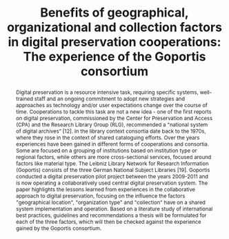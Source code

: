 ---
abstract: Digital preservation is a resource intensive task, requiring specific systems,
  well-trained staff and an ongoing commitment to adopt new strategies and approaches
  as technology and/or user expectations change over the course of time. Cooperations
  to tackle this task are not a new idea - one of the first reports on digital preservation,
  commissioned by the Center for Preservation and Access (CPA) and the Research Library
  Group (RLG), recommended a "national system of digital archives” [12]. In the library
  context consortia date back to the 1970s, where they rose in the context of shared
  cataloguing efforts. Over the years experiences have been gained in different forms
  of cooperations and consortia. Some are focused on a grouping of institutions based
  on institution type or regional factors, while others are more cross-sectional services,
  focused around factors like material type. The Leibniz Library Network for Research
  Information (Goportis) consists of the three German National Subject Libraries [19].
  Goportis conducted a digital preservation pilot project between the years 2009-2011
  and is now operating a collaboratively used central digital preservation system.
  The paper highlights the lessons learned from experiences in the collaborative approach
  to digital preservation, focusing on the influence the factors "geographical location",
  "organization type" and "collection" have on a shared system implementation and
  operation. Based on a literature study of international best practices, guidelines
  and recommendations a thesis will be formulated for each of the three factors, which
  will then be checked against the experience gained by the Goportis consortium.
creators:
- Michelle Lindlar
- Yvonne Friese
- Elisabeth Müller
- Thomas Bähr
- Anja von Trosdorf
date: null
document_url: https://services.phaidra.univie.ac.at/api/object/o:377394/download
grand_parent: iPRES
institutions: []
keywords:
- library network
- cooperative conducted digital archive
- consortial digital preservation
- lisbon
landing_page_url: https://phaidra.univie.ac.at/o:377394
language: eng
layout: publication
license: CC BY-SA 2.0 AT
notes_url: null
parent: iPRES 2013
publication_type: paper
size: 334794
slides_url: null
source_name: iPRES
stream_url: null
title: 'Benefits of geographical, organizational and collection factors in digital
  preservation cooperations: The experience of the Goportis consortium'
year: 2013
---
